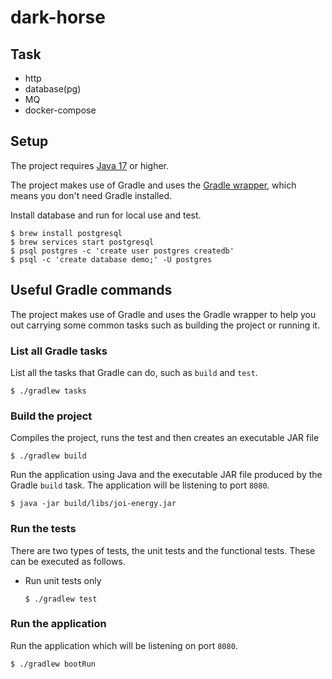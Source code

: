# dark-horse

## Task
- http
- database(pg)
- MQ
- docker-compose

## Setup

The project requires [Java 17](https://www.oracle.com/java/technologies/javase/jdk17-archive-downloads.html) or
higher.

The project makes use of Gradle and uses
the [Gradle wrapper](https://docs.gradle.org/current/userguide/gradle_wrapper.html), which means you don't need Gradle
installed.

Install database and run for local use and test. 
```shell
$ brew install postgresql
$ brew services start postgresql
$ psql postgres -c 'create user postgres createdb'
$ psql -c 'create database demo;' -U postgres
```

## Useful Gradle commands

The project makes use of Gradle and uses the Gradle wrapper to help you out carrying some common tasks such as building
the project or running it.

### List all Gradle tasks

List all the tasks that Gradle can do, such as `build` and `test`.

```console
$ ./gradlew tasks
```

### Build the project

Compiles the project, runs the test and then creates an executable JAR file

```console
$ ./gradlew build
```

Run the application using Java and the executable JAR file produced by the Gradle `build` task. The application will be
listening to port `8080`.

```console
$ java -jar build/libs/joi-energy.jar
```

### Run the tests

There are two types of tests, the unit tests and the functional tests. These can be executed as follows.

- Run unit tests only

  ```console
  $ ./gradlew test
  ```

### Run the application

Run the application which will be listening on port `8080`.

```console
$ ./gradlew bootRun
```
